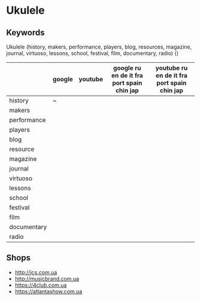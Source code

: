 # Ukulele

## Keywords
Ukulele (history, makers, performance, players, blog, resources, magazine, journal, virtuoso, lessons, school, festival, film, documentary, radio) ()

| | google | youtube | google ru en de it fra port spain chin jap | youtube ru en de it fra port spain chin jap |
|-|--------|---------|--------------------------------------------|---------------------------------------------|
|history|~
|makers
|performance
|players
|blog
|resource
|magazine
|journal
|virtuoso
|lessons
|school
|festival
|film
|documentary
|radio


## Shops
* http://jcs.com.ua
* http://musicbrand.com.ua
* https://4club.com.ua
* https://atlantashow.com.ua
